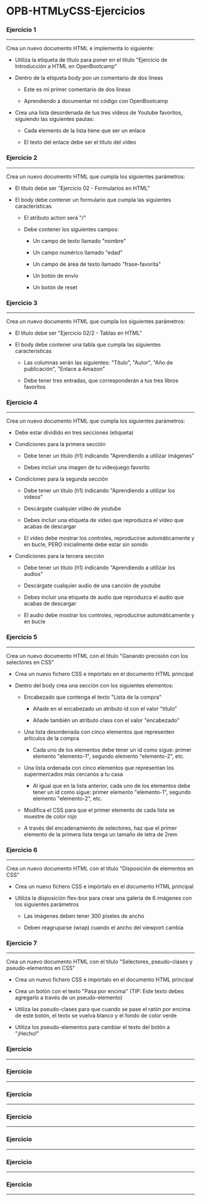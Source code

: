 # OPB-HTMLyCSS-Ejercicios

### Ejercicio 1
---

Crea un nuevo documento HTML e implementa lo siguiente:

- Utiliza la etiqueta de título para poner en el título "Ejercicio de Introducción a HTML en OpenBootcamp"

- Dentro de la etiqueta body pon un comentario de dos líneas

    - Este es mi primer comentario de dos líneas

    - Aprendiendo a documentar mi código con OpenBootcamp

- Crea una lista desordenada de tus tres vídeos de Youtube favoritos, siguiendo las siguientes pautas:

    - Cada elemento de la lista tiene que ser un enlace

    - El texto del enlace debe ser el título del vídeo


### Ejercicio 2
---
Crea un nuevo documento HTML que cumpla los siguientes parámetros:

- El título debe ser "Ejercicio 02 - Formularios en HTML"

- El body debe contener un formulario que cumpla las siguientes características

    - El atributo action será "/"

    - Debe contener los siguientes campos:

        - Un campo de texto llamado "nombre"

        - Un campo numérico llamado "edad"

        - Un campo de área de texto llamado "frase-favorita"

        - Un botón de envío

        - Un botón de reset

### Ejercicio 3
---
Crea un nuevo documento HTML que cumpla los siguientes parámetros:

- El título debe ser "Ejercicio 02/2 - Tablas en HTML"

- El body debe contener una tabla que cumpla las siguientes características

    - Las columnas serán las siguientes: "Título", "Autor", "Año de publicación", "Enlace a Amazon"

    - Debe tener tres entradas, que corresponderán a tus tres libros favoritos

### Ejercicio 4
---
Crea un nuevo documento HTML que cumpla los siguientes parámetros:

- Debe estar dividido en tres secciones (etiqueta)

- Condiciones para la primera sección

    - Debe tener un título (h1) indicando "Aprendiendo a utilizar imágenes"

    - Debes incluir una imagen de tu videojuego favorito

- Condiciones para la segunda sección

    - Debe tener un título (h1) indicando "Aprendiendo a utilizar los vídeos"

    - Descárgate cualquier vídeo de youtube

    - Debes incluir una etiqueta de vídeo que reproduzca el vídeo que acabas de descargar

    - El vídeo debe mostrar los controles, reproducirse automáticamente y en bucle, PERO inicialmente debe estar sin sonido

- Condiciones para la tercera sección

    - Debe tener un título (h1) indicando "Aprendiendo a utilizar los audios"

    - Descárgate cualquier audio de una canción de youtube

    - Debes incluir una etiqueta de audio que reproduzca el audio que acabas de descargar

    - El audio debe mostrar los controles, reproducirse automáticamente y en bucle

### Ejercicio 5
---
Crea un nuevo documento HTML con el título "Ganando precisión con los selectores en CSS"

- Crea un nuevo fichero CSS e impórtalo en el documento HTML principal

- Dentro del body crea una sección con los siguientes elementos:

    - Encabezado que contenga el texto "Lista de la compra"

        - Añade en el encabezado un atributo id con el valor "titulo"

        - Añade también un atributo class con el valor "encabezado"

    - Una lista desordenada con cinco elementos que representen artículos de la compra

        - Cada uno de los elementos debe tener un id como sigue: primer elemento "elemento-1", segundo elemento "elemento-2", etc.

    - Una lista ordenada con cinco elementos que representan los supermercados más cercanos a tu casa

        - Al igual que en la lista anterior, cada uno de los elementos debe tener un id como sigue: primer elemento "elemento-1", segundo elemento "elemento-2", etc.

    - Modifica el CSS para que el primer elemento de cada lista se muestre de color rojo

    - A través del encadenamiento de selectores, haz que el primer elemento de la primera lista tenga un tamaño de letra de 2rem
### Ejercicio  6
---

Crea un nuevo documento HTML con el título "Disposición de elementos en CSS"

- Crea un nuevo fichero CSS e impórtalo en el documento HTML principal

- Utiliza la disposición flex-box para crear una galería de 6 imágenes con los siguientes parámetros

    - Las imágenes deben tener 300 píxeles de ancho

    - Deben reagruparse (wrap) cuando el ancho del viewport cambia

### Ejercicio 7
---

Crea un nuevo documento HTML con el título "Selectores, pseudo-clases y pseudo-elementos en CSS"

- Crea un nuevo fichero CSS e impórtalo en el documento HTML principal

- Crea un botón con el texto "Pasa por encima" (TIP: Este texto debes agregarlo a través de un pseudo-elemento)

- Utiliza las pseudo-clases para que cuando se pase el ratón por encima de este botón, el texto se vuelva blanco y el fondo de color verde

- Utiliza los pseudo-elementos para cambiar el texto del botón a "¡Hecho!"

### Ejercicio 
---

### Ejercicio 
---

### Ejercicio 
---

### Ejercicio 
---

### Ejercicio 
---

### Ejercicio 
---

### Ejercicio 
---

